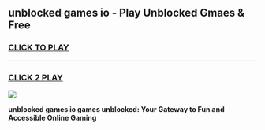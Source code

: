 
## unblocked games io - Play Unblocked Gmaes & Free
<h3>
<a href="https://premium.freeplayer.one?title=unblocked_games_io&ref=20F">CLICK TO PLAY</a></h3>
<hr>

<h3>
<a href="https://premium.freeplayer.one?title=unblocked_games_io&ref=20F">CLICK 2 PLAY</a>
  
</h3>

<a href="https://premium.freeplayer.one?title=unblocked_games_io&ref=20F/"><img src="https://clearcache.store/games.png"></a>


**unblocked games io games unblocked: Your Gateway to Fun and Accessible Online Gaming**
